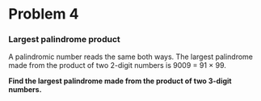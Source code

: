 # Problem 4 

### Largest palindrome product

A palindromic number reads the same both ways. The largest palindrome made from the product of two 2-digit numbers is 9009 = 91 × 99.

**Find the largest palindrome made from the product of two 3-digit numbers.**